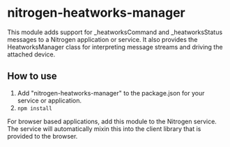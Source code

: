 # nitrogen-heatworks-manager

This module adds support for _heatworksCommand and _heatworksStatus messages to a Nitrogen application or service.  It also provides the HeatworksManager class for interpreting message streams and driving the attached device.

## How to use

1. Add "nitrogen-heatworks-manager" to the package.json for your service or application.
2. `npm install`

For browser based applications, add this module to the Nitrogen service.  The service will automatically mixin this into the client library that is provided to the browser.
